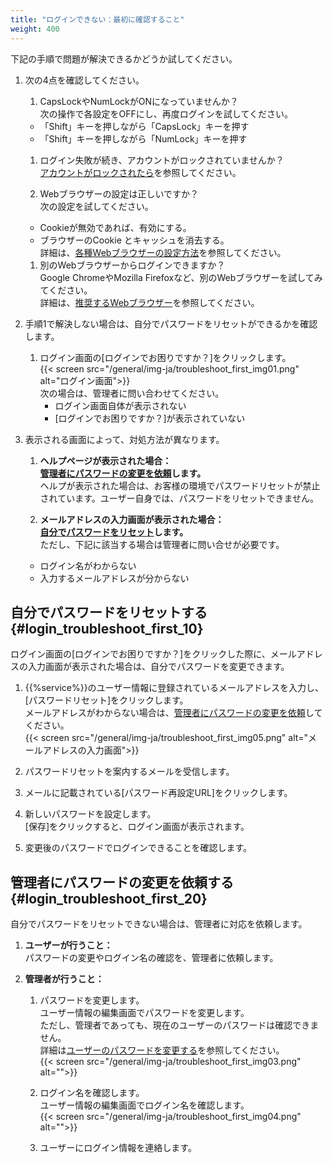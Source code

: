 ```yaml
---
title: "ログインできない：最初に確認すること"
weight: 400
---
```


下記の手順で問題が解決できるかどうか試してください。  

1. 次の4点を確認してください。  

    1. CapsLockやNumLockがONになっていませんか？  
      次の操作で各設定をOFFにし、再度ログインを試してください。  
      * 「Shift」キーを押しながら「CapsLock」キーを押す
      * 「Shift」キーを押しながら「NumLock」キーを押す

    1. ログイン失敗が続き、アカウントがロックされていませんか？  
      [アカウントがロックされたら](/general/ja/login/unlock.html)を参照してください。  

    1. Webブラウザーの設定は正しいですか？  
      次の設定を試してください。  
      * Cookieが無効であれば、有効にする。
      * ブラウザーのCookie とキャッシュを消去する。  
        詳細は、[各種Webブラウザーの設定方法](/ja/settings/browser/webbrowser.html)を参照してください。  

    1. 別のWebブラウザーからログインできますか？  
      Google ChromeやMozilla Firefoxなど、別のWebブラウザーを試してみてください。  
      詳細は、[推奨するWebブラウザー](/general/ja/user/list_start/webbrowser.html)を参照してください。  

1. 手順1で解決しない場合は、自分でパスワードをリセットができるかを確認します。  

    1. ログイン画面の[ログインでお困りですか？]をクリックします。  
      {{< screen src="/general/img-ja/troubleshoot_first_img01.png"  alt="ログイン画面">}}  
      次の場合は、管理者に問い合わせてください。  
        * ログイン画面自体が表示されない
        * [ログインでお困りですか？]が表示されていない

1. 表示される画面によって、対処方法が異なります。  

    1. **ヘルプページが表示された場合：**  
      **[管理者にパスワードの変更を依頼](#login_troubleshoot_first_20)します。**  
      ヘルプが表示された場合は、お客様の環境でパスワードリセットが禁止されています。ユーザー自身では、パスワードをリセットできません。  

    1. **メールアドレスの入力画面が表示された場合：**  
      **[自分でパスワードをリセット](#login_troubleshoot_first_10)します。**  
      ただし、下記に該当する場合は管理者に問い合せが必要です。  
      * ログイン名がわからない  
      * 入力するメールアドレスが分からない  

## 自分でパスワードをリセットする{#login_troubleshoot_first_10}

ログイン画面の[ログインでお困りですか？]をクリックした際に、メールアドレスの入力画面が表示された場合は、自分でパスワードを変更できます。  

1. {{%service%}}のユーザー情報に登録されているメールアドレスを入力し、[パスワードリセット]をクリックします。  
  メールアドレスがわからない場合は、[管理者にパスワードの変更を依頼](#login_troubleshoot_first_20)してください。  
  {{< screen src="/general/img-ja/troubleshoot_first_img05.png"  alt="メールアドレスの入力画面">}}  

1. パスワードリセットを案内するメールを受信します。  

1. メールに記載されている[パスワード再設定URL]をクリックします。  

1. 新しいパスワードを設定します。  
  [保存]をクリックすると、ログイン画面が表示されます。  

1. 変更後のパスワードでログインできることを確認します。  

## 管理者にパスワードの変更を依頼する{#login_troubleshoot_first_20}

自分でパスワードをリセットできない場合は、管理者に対応を依頼します。  

1. **ユーザーが行うこと：**  
  パスワードの変更やログイン名の確認を、管理者に依頼します。  

1. **管理者が行うこと：**  

    1. パスワードを変更します。  
      ユーザー情報の編集画面でパスワードを変更します。  
      ただし、管理者であっても、現在のユーザーのパスワードは確認できません。  
      詳細は[ユーザーのパスワードを変更する](/general/ja/admin/list_useradmin/list_user/edit_userpw.html)を参照してください。  
      {{< screen src="/general/img-ja/troubleshoot_first_img03.png"  alt="">}}  

    1. ログイン名を確認します。  
      ユーザー情報の編集画面でログイン名を確認します。  
      {{< screen src="/general/img-ja/troubleshoot_first_img04.png"  alt="">}}  

    1. ユーザーにログイン情報を連絡します。  
